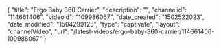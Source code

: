 {
    "title": "Ergo Baby 360 Carrier",
    "description": "",
    "channelid": "114661406",
    "videoid": "109986067",
    "date_created": "1502522023",
    "date_modified": "1504299125",
    "type": "captivate",
    "layout": "channelVideo",
    "url": "\/latest-videos\/ergo-baby-360-carrier\/114661406-109986067"
}